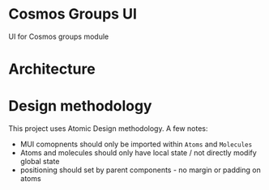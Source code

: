 # Cosmos Groups UI

UI for Cosmos groups module

# Architecture

# Design methodology

This project uses Atomic Design methodology. A few notes:

- MUI comopnents should only be imported within `Atoms` and `Molecules`
- Atoms and molecules should only have local state / not directly modify global state
- positioning should set by parent components - no margin or padding on atoms
